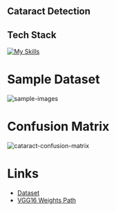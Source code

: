 ## Cataract Detection

## Tech Stack
[![My Skills](https://skillicons.dev/icons?i=py,tensorflow&theme=dark)](https://skillicons.dev)

# Sample Dataset
![sample-images](https://github.com/jigarsiddhpura/Cataract-Detection/assets/95428432/cca4e073-a74c-41d2-bba4-9b891c0c56ac)

# Confusion Matrix
![cataract-confusion-matrix](https://github.com/jigarsiddhpura/Cataract-Detection/assets/95428432/f5dad6fb-93cc-4fab-9a77-7d15911299f1)

# Links 
- [Dataset](https://www.kaggle.com/datasets/andrewmvd/ocular-disease-recognition-odir5k)
- [VGG16 Weights Path](https://github.com/fchollet/deep-learning-models/releases/download/v0.1/vgg16_weights_tf_dim_ordering_tf_kernels_notop.h5)
